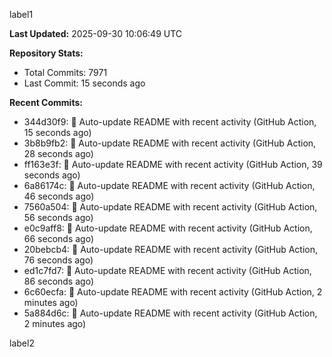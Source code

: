 
label1 
<!-- ACTIVITY_START -->
**Last Updated:** 2025-09-30 10:06:49 UTC

**Repository Stats:**
- Total Commits: 7971
- Last Commit: 15 seconds ago

**Recent Commits:**
- 344d30f9: 🤖 Auto-update README with recent activity (GitHub Action, 15 seconds ago)
- 3b8b9fb2: 🤖 Auto-update README with recent activity (GitHub Action, 28 seconds ago)
- ff163e3f: 🤖 Auto-update README with recent activity (GitHub Action, 39 seconds ago)
- 6a86174c: 🤖 Auto-update README with recent activity (GitHub Action, 46 seconds ago)
- 7560a504: 🤖 Auto-update README with recent activity (GitHub Action, 56 seconds ago)
- e0c9aff8: 🤖 Auto-update README with recent activity (GitHub Action, 66 seconds ago)
- 20bebcb4: 🤖 Auto-update README with recent activity (GitHub Action, 76 seconds ago)
- ed1c7fd7: 🤖 Auto-update README with recent activity (GitHub Action, 86 seconds ago)
- 6c60ecfa: 🤖 Auto-update README with recent activity (GitHub Action, 2 minutes ago)
- 5a884d6c: 🤖 Auto-update README with recent activity (GitHub Action, 2 minutes ago)
<!-- ACTIVITY_END -->

label2
